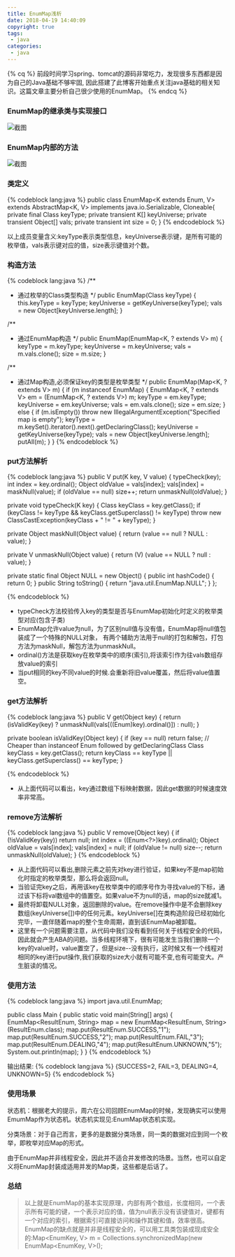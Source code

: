 ```yaml
---
title: EnumMap浅析
date: 2018-04-19 14:40:09
copyright: true
tags:
 - java
categories:
 - java
---
```


{% cq %} 
前段时间学习spring、tomcat的源码非常吃力，发现很多东西都是因为自己的Java基础不够牢固,
因此搭建了此博客开始重点关注java基础的相关知识。这篇文章主要分析自己很少使用的EnumMap。
{% endcq %}

<!-- more -->

### EnumMap的继承类与实现接口

![截图](/image/java-EnumMap/java-EnumMap01.png)


### EnumMap内部的方法
![截图](/image/java-EnumMap/java-EnumMap02.png)


### 类定义
{% codeblock lang:java %}
public class EnumMap<K extends Enum<K>, V> extends AbstractMap<K, V> implements java.io.Serializable, Cloneable{
    private final Class<K> keyType;
    private transient K[] keyUniverse;
    private transient Object[] vals;
    private transient int size = 0;
}
{% endcodeblock %}

以上成员变量含义:keyType表示类型信息，keyUniverse表示键，是所有可能的枚举值，vals表示键对应的值，size表示键值对个数。



### 构造方法


{% codeblock lang:java %}
/**
 * 通过枚举的Class类型构造
 */
public EnumMap(Class<K> keyType) {
    this.keyType = keyType;
    keyUniverse = getKeyUniverse(keyType);
    vals = new Object[keyUniverse.length];
}

/**
 * 通过EnumMap构造
 */
public EnumMap(EnumMap<K, ? extends V> m) {
     keyType = m.keyType;
     keyUniverse = m.keyUniverse;
     vals = m.vals.clone();
     size = m.size;
}

/**
 * 通过Map构造,必须保证key的类型是枚举类型
 */
public EnumMap(Map<K, ? extends V> m) {
    if (m instanceof EnumMap) {
        EnumMap<K, ? extends V> em = (EnumMap<K, ? extends V>) m;
        keyType = em.keyType;
        keyUniverse = em.keyUniverse;
        vals = em.vals.clone();
        size = em.size;
    } else {
        if (m.isEmpty())
            throw new IllegalArgumentException("Specified map is empty");
        keyType = m.keySet().iterator().next().getDeclaringClass();
        keyUniverse = getKeyUniverse(keyType);
        vals = new Object[keyUniverse.length];
        putAll(m);
    }
}
{% endcodeblock %}


### put方法解析
{% codeblock lang:java %}
public V put(K key, V value) {
    typeCheck(key);
    int index = key.ordinal();
    Object oldValue = vals[index];
    vals[index] = maskNull(value);
    if (oldValue == null)
        size++;
    return unmaskNull(oldValue);
}

private void typeCheck(K key) {
    Class keyClass = key.getClass();
    if (keyClass != keyType && keyClass.getSuperclass() != keyType)
        throw new ClassCastException(keyClass + " != " + keyType);
}


private Object maskNull(Object value) {
    return (value == null ? NULL : value);
}

private V unmaskNull(Object value) {
    return (V) (value == NULL ? null : value);
}

private static final Object NULL = new Object() {
    public int hashCode() {
        return 0;
    }
    public String toString() {
        return "java.util.EnumMap.NULL";
    }
};

{% endcodeblock %}


- typeCheck方法校验传入key的类型是否与EnumMap初始化时定义的枚举类型对应(包含子类)
- EnumMap允许value为null，为了区别null值与没有值，EnumMap将null值包装成了一个特殊的NULL对象，
  有两个辅助方法用于null的打包和解包，打包方法为maskNull，解包方法为unmaskNull。
- ordinal()方法是获取key在枚举类中的顺序(索引),将该索引作为往vals数组存放value的索引
- 当put相同的key不同value的时候.会重新将旧value覆盖，然后将value值置空。



### get方法解析
{% codeblock lang:java %}
public V get(Object key) {
    return (isValidKey(key) ?
            unmaskNull(vals[((Enum)key).ordinal()]) : null);
}

private boolean isValidKey(Object key) {
    if (key == null)
        return false;
    // Cheaper than instanceof Enum followed by getDeclaringClass
    Class keyClass = key.getClass();
    return keyClass == keyType || keyClass.getSuperclass() == keyType;
}

{% endcodeblock %}


- 从上面代码可以看出，key通过数组下标映射数据，因此get数据的时候速度效率非常高。

### remove方法解析

{% codeblock lang:java %}
public V remove(Object key) {
    if (!isValidKey(key))
        return null;
    int index = ((Enum<?>)key).ordinal();
    Object oldValue = vals[index];
    vals[index] = null;
    if (oldValue != null)
        size--;
    return unmaskNull(oldValue);
}
{% endcodeblock %}

- 从上面代码可以看出,删除元素之前先对key进行验证，如果key不是map初始化时指定的枚举类型，那么将会返回null。
- 当验证完key之后，再用该key在枚举类中的顺序号作为寻找value的下标，通过该下标将val数组中的值置空。如果value不为null的话，map的size就减1。
- 最终将卸载NULL对象，返回删除的value。在remove操作中是不会删除key数组(keyUniverse[])中的任何元素。keyUniverse[]在类构造阶段已经初始化完毕，一直伴随着map的整个生命周期，直到该EnumMap被卸载。
- 这里有一个问题需要注意，从代码中我们没有看到任何关于线程安全的代码，因此就会产生ABA的问题。当多线程环境下，很有可能发生当我们删除一个key的value时，value置空了，但是size--没有执行，这时候又有一个线程对相同的key进行put操作,我们获取的size大小就有可能不变,也有可能变大。产生脏读的情况。



### 使用方法

{% codeblock lang:java %}
import java.util.EnumMap;

public class Main {
    public static void main(String[] args) {
        EnumMap<ResultEnum, String> map = new EnumMap<ResultEnum, String>(ResultEnum.class);
        map.put(ResultEnum.SUCCESS,"1");
        map.put(ResultEnum.SUCCESS,"2");
        map.put(ResultEnum.FAIL,"3");
        map.put(ResultEnum.DEALING,"4");
        map.put(ResultEnum.UNKNOWN,"5");
        System.out.println(map);
    }
}
{% endcodeblock %}

输出结果:
{% codeblock lang:java %}
{SUCCESS=2, FAIL=3, DEALING=4, UNKNOWN=5}
{% endcodeblock %}


###  使用场景
状态机：根据老大的提示，周六在公司回顾EnumMap的时候，发现确实可以使用EmumMap作为状态机。状态机实现见:EnumMap状态机实现。

分类场景：对于自己而言，更多的是数据分类场景，同一类的数据对应到同一个枚举，即枚举对应Map的形式。

由于EnumMap并非线程安全，因此并不适合并发修改的场景。当然，也可以自定义将EnumMap封装成适用并发的Map类，这些都是后话了。
  
### 总结

> 以上就是EnumMap的基本实现原理，内部有两个数组，长度相同，一个表示所有可能的键，一个表示对应的值，值为null表示没有该键值对，键都有一个对应的索引，根据索引可直接访问和操作其键和值，效率很高。
  EnumMap的缺点就是并非是线程安全的，可以用工具类包装成现成安全的:Map<EnumKey, V> m = Collections.synchronizedMap(new EnumMap<EnumKey, V>();


